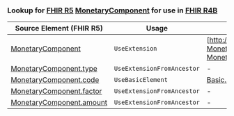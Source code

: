 ### Lookup for [FHIR R5](https://hl7.org/fhir/R5/) [MonetaryComponent](https://hl7.org/fhir/R5/MonetaryComponent.html) for use in [FHIR R4B](https://hl7.org/fhir/R4B/)

| Source Element (FHIR R5) | Usage | Target |
| -------------- | ----- | ------ |
| [MonetaryComponent](https://hl7.org/fhir/R5/MonetaryComponent.html#resource) | `UseExtension` | [http://hl7.org/fhir/5.0/StructureDefinition/extension-MonetaryComponent](StructureDefinition-ext-R5-MonetaryComponent.html) |
| [MonetaryComponent.type](https://hl7.org/fhir/R5/MonetaryComponent.html#resource) | `UseExtensionFromAncestor` | - |
| [MonetaryComponent.code](https://hl7.org/fhir/R5/MonetaryComponent.html#resource) | `UseBasicElement` | [Basic.code](https://hl7.org/fhir/R4B/Basic.html#resource) |
| [MonetaryComponent.factor](https://hl7.org/fhir/R5/MonetaryComponent.html#resource) | `UseExtensionFromAncestor` | - |
| [MonetaryComponent.amount](https://hl7.org/fhir/R5/MonetaryComponent.html#resource) | `UseExtensionFromAncestor` | - |
